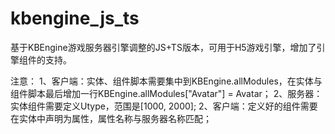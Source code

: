 # kbengine_js_ts
基于KBEngine游戏服务器引擎调整的JS+TS版本，可用于H5游戏引擎，增加了引擎组件的支持。

注意：
1、客户端：实体、组件脚本需要集中到KBEngine.allModules，在实体与组件脚本最后增加一行KBEngine.allModules["Avatar"] = Avatar；
2、服务器：实体组件需要定义Utype，范围是[1000, 2000];
2、客户端：定义好的组件需要在实体中声明为属性，属性名称与服务器名称匹配；

